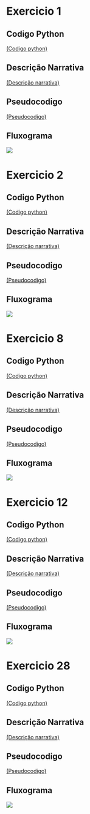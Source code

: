 <h1>Exercicio 1</h1>
<h2>Codigo Python</h2>
<a href="https://github.com/guilhermelopes19/atividade-pratica-2/blob/main/exer1/exer1.py">(Codigo python)</a>
<h2>Descrição Narrativa</h2>
<a href="https://github.com/guilhermelopes19/atividade-pratica-2/blob/main/exer1/descricao-narrativa1.txt">(Descrição narrativa)</a>
<h2>Pseudocodigo</h2>
<a href="https://github.com/guilhermelopes19/atividade-pratica-2/blob/main/exer1/pseudocodigo-exer1.por">(Pseudocodigo)</a>
<h2>Fluxograma</h2>
<img src='exer1/fluxograma-exer1.png'/>

<h1>Exercicio 2</h1>
<h2>Codigo Python</h2>
<a href="https://github.com/guilhermelopes19/atividade-pratica-2/blob/main/exer2/exer2.py">(Codigo python)</a>
<h2>Descrição Narrativa</h2>
<a href="https://github.com/guilhermelopes19/atividade-pratica-2/blob/main/exer2/narracaodescritiva%20parte%202.txt">(Descrição narrativa)</a>
<h2>Pseudocodigo</h2>
<a href="https://github.com/guilhermelopes19/atividade-pratica-2/blob/main/exer2/pseudocodigo-exer2.por">(Pseudocodigo)</a>
<h2>Fluxograma</h2>
<img src='exer2/fluxograma-exe2.png'/>

<h1>Exercicio 8</h1>
<h2>Codigo Python</h2>
<a href="https://github.com/guilhermelopes19/atividade-pratica-2/blob/main/exer8/exer8.py">(Codigo python)</a>
<h2>Descrição Narrativa</h2>
<a href="https://github.com/guilhermelopes19/atividade-pratica-2/blob/main/exer8/descricao-narrativa%20quest%208.txt">(Descrição narrativa)</a>
<h2>Pseudocodigo</h2>
<a href="https://github.com/guilhermelopes19/atividade-pratica-2/blob/main/exer8/pseucodigo-exer8.por">(Pseudocodigo)</a>
<h2>Fluxograma</h2>
<img src='exer8/fluxograma-exer8.png'/>

<h1>Exercicio 12</h1>
<h2>Codigo Python</h2>
<a href="https://github.com/guilhermelopes19/atividade-pratica-2/blob/main/exer12/exer12.py">(Codigo python)</a>
<h2>Descrição Narrativa</h2>
<a href="https://github.com/guilhermelopes19/atividade-pratica-2/blob/main/exer12/narracaodescritivaparte12.txt">(Descrição narrativa)</a>
<h2>Pseudocodigo</h2>
<a href="https://github.com/guilhermelopes19/atividade-pratica-2/blob/main/exer12/pseudocodigo-exer12.por">(Pseudocodigo)</a>
<h2>Fluxograma</h2>
<img src='exer12/fluxograma-exer12.png'/>

<h1>Exercicio 28</h1>
<h2>Codigo Python</h2>
<a href="https://github.com/guilhermelopes19/atividade-pratica-2/blob/main/exer28/exer28.py">(Codigo python)</a>
<h2>Descrição Narrativa</h2>
<a href="https://github.com/guilhermelopes19/atividade-pratica-2/blob/main/exer28/descricao-narrativa-exer28.txt">(Descrição narrativa)</a>
<h2>Pseudocodigo</h2>
<a href="https://github.com/guilhermelopes19/atividade-pratica-2/blob/main/exer28/pseudocodigo-exer28.por">(Pseudocodigo)</a>
<h2>Fluxograma</h2>
<img src='exer28/fluxograma-exer28.png'/>
